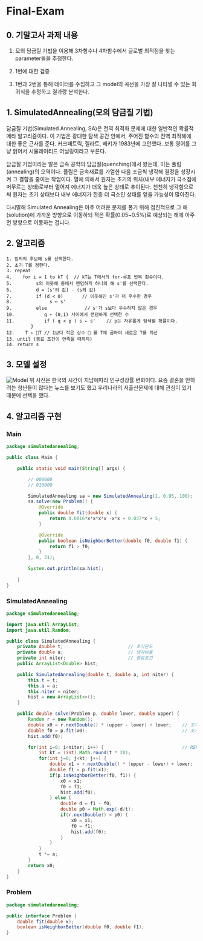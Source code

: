 # Final-Exam



## 0. 기말고사 과제 내용

1. 모의 담금질 기법을 이용해 3차함수나 4차함수에서 글로벌 최적점을 찾는 parameter들을 추정한다.

2. 1번에 대한 검증

3. 1번과 2번을 통해 데이터를 수집하고 그 model의 곡선을 가장 잘 나타낼 수 있는 회귀식을 추정하고 결과랑 분석한다.



## 1. SimulatedAnnealing(모의 담금질 기법)

담금질 기법(Simulated Annealing, SA)은 전역 최적화 문제에 대한 일반적인 확률적 메타 알고리즘이다. 이 기법은 광대한 탐색 공간 안에서, 주어진 함수의 전역 최적해에 대한 좋은 근사를 준다. 커크패트릭, 젤라트, 베키가 1983년에 고안했다. 보통 영어를 그냥 읽어서 시뮬레이티드 어닐링이라고 부른다.

담금질 기법이라는 말은 금속 공학의 담금질(quenching)에서 왔는데, 이는 풀림(annealing)의 오역이다. 풀림은 금속재료를 가열한 다음 조금씩 냉각해 결정을 성장시켜 그 결함을 줄이는 작업이다. 열에 의해서 원자는 초기의 위치(내부 에너지가 극소점에 머무르는 상태)로부터 멀어져 에너지가 더욱 높은 상태로 추이된다. 천천히 냉각함으로써 원자는 초기 상태보다 내부 에너지가 한층 더 극소인 상태를 얻을 가능성이 많아진다.

다시말해 Simulated Annealing은 아주 어려운 문제를 풀기 위해 점진적으로 그 해(solution)에 가까운 방향으로 이동하되 적은 확률(0.05~0.5%)로 예상되는 해에 아주 먼 방향으로 이동하는 겁니다. 



## 2. 알고리즘 

```
1. 임의의 후보해 s를 선택한다.
2. 초기 T를 정한다.
3. repeat
4.    for i = 1 to kT {  // kT는 T에서의 for-루프 반복 횟수이다.
5.         s의 이웃해 중에서 랜덤하게 하나의 해 s'를 선택한다.
6.         d = (s'의 값) - (s의 값)
7.         if (d < 0)       // 이웃해인 s'가 더 우수한 경우
8.              s ← s'
9.         else              // s'가 s보다 우수하지 않은 경우
10.           q ← (0,1) 사이에서 랜덤하게 선택한 수
11.           if ( q < p ) s ← s'    // p는 자유롭게 탐색할 확률이다.
         }
12.    T ← T // 1보다 작은 상수  를 T에 곱하여 새로운 T를 계산 
13. until (종료 조건이 만족될 때까지)
14. return s
```



## 3. 모델 설정

![Model](http://www.index.go.kr/rMate/jsp/images/rMateChart_1009011.png)
위 사진은 한국의 시간이 지남에따라 인구성장률 변화이다. 요즘 결혼을 안하려는 청년들이 많다는 뉴스를 보기도 했고 우리나라의 저출산문제에 대해 관심이 있기 때문에 선택을 했다.



## 4. 알고리즘 구현

### Main

```java
package simulatedannealing;

public class Main {

    public static void main(String[] args) {

        // 000000
        // 010000

        SimulatedAnnealing sa = new SimulatedAnnealing(1, 0.95, 100);
        sa.solve(new Problem() {
            @Override
            public double fit(double x) {
                return 0.0016*x*x*x*x -x*x + 0.037*x + 5;
            }

            @Override
            public boolean isNeighborBetter(double f0, double f1) {
                return f1 > f0;
            }
        }, 0, 31);

        System.out.println(sa.hist);
    
    }
}
```

### SimulatedAnnealing

```java
package simulatedannealing;

import java.util.ArrayList;
import java.util.Random;

public class SimulatedAnnealing {
    private double t;                        // 초기온도
    private double a;                        // 냉각비율
    private int niter;                       // 종료조건
    public ArrayList<Double> hist;

    public SimulatedAnnealing(double t, double a, int niter) {
        this.t = t;
        this.a = a;
        this.niter = niter;
        hist = new ArrayList<>();
    }

    public double solve(Problem p, double lower, double upper) {
        Random r = new Random();
        double x0 = r.nextDouble() * (upper - lower) + lower;    // 초기후보해
        double f0 = p.fit(x0);                                   // 초기후보해의 적합도
        hist.add(f0);

        for(int i=0; i<niter; i++) {                             // REPEAT, 담금질 하는 부분
            int kt = (int) Math.round(t * 20);
            for(int j=0; j<kt; j++) {
                double x1 = r.nextDouble() * (upper - lower) + lower;    // 이웃해
                double f1 = p.fit(x1);
                if(p.isNeighborBetter(f0, f1)) {                         // 이웃해가 더 나음
                    x0 = x1;
                    f0 = f1;
                    hist.add(f0);
                } else {                                                 // 기존해가 더 나음
                    double d = f1 - f0;
                    double p0 = Math.exp(-d/t);
                    if(r.nextDouble() < p0) {
                        x0 = x1;
                        f0 = f1;
                        hist.add(f0);
                    }
                }
            }
            t *= a;
        }
        return x0;
    }
}
```

### Problem

```java
package simulatedannealing;

public interface Problem {
    double fit(double x);
    boolean isNeighborBetter(double f0, double f1);
}
```




